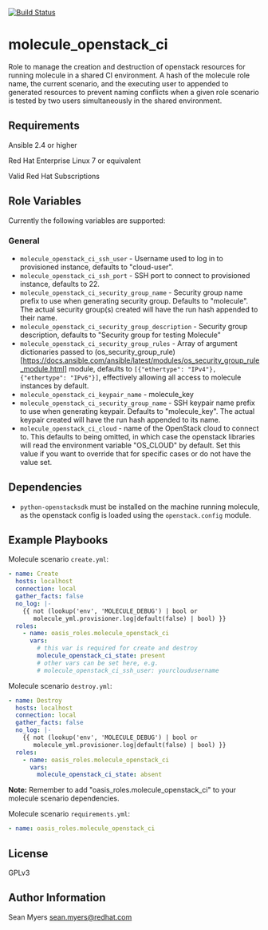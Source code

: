 [![Build Status](https://travis-ci.org/oasis-roles/molecule_openstack_ci.svg?branch=master)](https://travis-ci.org/oasis-roles/molecule_openstack_ci)

molecule_openstack_ci
===========

Role to manage the creation and destruction of openstack resources for running
molecule in a shared CI environment. A hash of the molecule role name, the
current scenario, and the executing user to appended to generated resources to
prevent naming conflicts when a given role scenario is tested by two users
simultaneously in the shared environment.

Requirements
------------

Ansible 2.4 or higher

Red Hat Enterprise Linux 7 or equivalent

Valid Red Hat Subscriptions

Role Variables
--------------

Currently the following variables are supported:

### General

* `molecule_openstack_ci_ssh_user` - Username used to log in to provisioned instance,
  defaults to "cloud-user".
* `molecule_openstack_ci_ssh_port` - SSH port to connect to provisioned instance,
  defaults to 22.
* `molecule_openstack_ci_security_group_name` - Security group name prefix to use
 when generating security group. Defaults to "molecule". The actual security
 group(s) created will have the run hash appended to their name.
* `molecule_openstack_ci_security_group_description` - Security group description,
 defaults to "Security group for testing Molecule"
* `molecule_openstack_ci_security_group_rules` - Array of argument dictionaries passed to
 (os_security_group_rule)[https://docs.ansible.com/ansible/latest/modules/os_security_group_rule_module.html]
 module, defaults to `[{"ethertype": "IPv4"}, {"ethertype": "IPv6"}]`, effectively allowing
 all access to molecule instances by default.
* `molecule_openstack_ci_keypair_name` - molecule_key
* `molecule_openstack_ci_security_group_name` - SSH keypair name prefix to use
 when generating keypair. Defaults to "molecule_key". The actual keypair
 created will have the run hash appended to its name.
* `molecule_openstack_ci_cloud` - name of the OpenStack cloud to connect to. This defaults to being omitted,
 in which case the openstack libraries will read the environment variable "OS\_CLOUD" by default. Set this
 value if you want to override that for specific cases or do not have the value set.

Dependencies
------------

- `python-openstacksdk` must be installed on the machine running molecule,
  as the openstack config is loaded using the `openstack.config` module.

Example Playbooks
-----------------

Molecule scenario `create.yml`:
```yaml
- name: Create
  hosts: localhost
  connection: local
  gather_facts: false
  no_log: |-
    {{ not (lookup('env', 'MOLECULE_DEBUG') | bool or
       molecule_yml.provisioner.log|default(false) | bool) }}
  roles:
    - name: oasis_roles.molecule_openstack_ci
      vars:
        # this var is required for create and destroy
        molecule_openstack_ci_state: present
        # other vars can be set here, e.g.
        # molecule_openstack_ci_ssh_user: yourcloudusername
```

Molecule scenario `destroy.yml`:
```yaml
- name: Destroy
  hosts: localhost
  connection: local
  gather_facts: false
  no_log: |-
    {{ not (lookup('env', 'MOLECULE_DEBUG') | bool or
       molecule_yml.provisioner.log|default(false) | bool) }}
  roles:
    - name: oasis_roles.molecule_openstack_ci
      vars:
        molecule_openstack_ci_state: absent
```

**Note:** Remember to add "oasis_roles.molecule_openstack_ci" to your
molecule scenario dependencies.

Molecule scenario `requirements.yml`:
```yaml
- name: oasis_roles.molecule_openstack_ci
```

License
-------

GPLv3

Author Information
------------------

Sean Myers <sean.myers@redhat.com>
